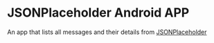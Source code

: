 # JSONPlaceholder Android APP

An app that lists all messages and their details from [JSONPlaceholder](https://jsonplaceholder.typicode.com)

